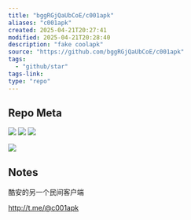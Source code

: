 ```yaml
---
title: "bggRGjQaUbCoE/c001apk"
aliases: "c001apk"
created: 2025-04-21T20:27:41
modified: 2025-04-21T20:28:40
description: "fake coolapk"
source: "https://github.com/bggRGjQaUbCoE/c001apk"
tags:
  - "github/star"
tags-link:
type: "repo"
---
```


## Repo Meta

![](https://img.shields.io/github/stars/bggRGjQaUbCoE/c001apk?style=for-the-badge&label=stars) ![](https://img.shields.io/github/repo-size/bggRGjQaUbCoE/c001apk?style=for-the-badge&label=size) ![](https://img.shields.io/github/created-at/bggRGjQaUbCoE/c001apk?style=for-the-badge&label=since)

[![](https://github-readme-stats.vercel.app/api/pin/?username=bggRGjQaUbCoE&repo=c001apk&bg_color=00000000)](https://github.com/bggRGjQaUbCoE/c001apk)

## Notes

酷安的另一个民间客户端

http://t.me/@c001apk
